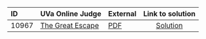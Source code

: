 | ID | UVa Online Judge | External | Link to solution |
|:---|:---|:---|:---:|
| 10967 | [The Great Escape](https://onlinejudge.org/index.php?option=com_onlinejudge&Itemid=8&page=show_problem&problem=1908) | [PDF](https://onlinejudge.org/external/109/10967.pdf) | [Solution](https%3A//github.com/versenyi98/programming-contests/tree/master/UVa%20Online%20Judge/10967%2520-%2520The%2520Great%2520Escape)|
